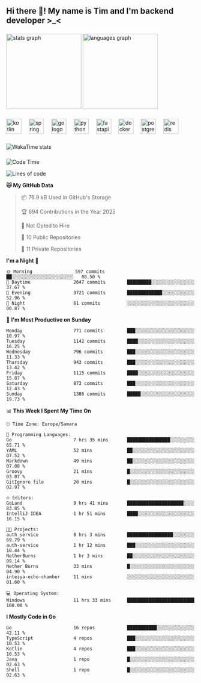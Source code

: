 <h2 align="left">Hi there 👋! My name is Tim and I'm backend developer >_<</h2>

###

<div align="left">
  <img src="https://github-readme-stats-qilm.vercel.app/api?username=intezya&hide_title=false&hide_rank=false&show_icons=true&include_all_commits=true&count_private=true&disable_animations=false&theme=omni&locale=en&hide_border=true&order=1&show=prs_merged&hide=issues" height="200" alt="stats graph"  />
  <img src="https://github-readme-stats-qilm.vercel.app/api/top-langs?username=intezya&locale=en&hide_title=false&layout=donut&langs_count=5&theme=omni&hide_border=true&order=2&exclude_repo=github-readme-stats&hide=mako" height="200" alt="languages graph"  />
</div>

###

<div align="left">
  <img src="https://img.shields.io/badge/Kotlin-7F52FF?logo=kotlin&logoColor=white&style=for-the-badge" height="40" alt="kotlin logo"  />
  <img width="12" />
  <img src="https://img.shields.io/badge/Spring-6DB33F?logo=spring&logoColor=black&style=for-the-badge" height="40" alt="spring logo"  />
  <img width="12" />
  <img src="https://img.shields.io/badge/Go-00ADD8?logo=go&logoColor=white&style=for-the-badge" height="40" alt="go logo"  />
  <img width="12" />
  <img src="https://img.shields.io/badge/Python-3776AB?logo=python&logoColor=white&style=for-the-badge" height="40" alt="python logo"  />
  <img width="12" />
  <img src="https://img.shields.io/badge/FastAPI-009688?logo=fastapi&logoColor=white&style=for-the-badge" height="40" alt="fastapi logo"  />
  <img width="12" />
  <img src="https://img.shields.io/badge/Docker-2496ED?logo=docker&logoColor=white&style=for-the-badge" height="40" alt="docker logo"  />
  <img width="12" />
  <img src="https://img.shields.io/badge/PostgreSQL-4169E1?logo=postgresql&logoColor=white&style=for-the-badge" height="40" alt="postgresql logo"  />
  <img width="12" />
  <img src="https://img.shields.io/badge/Redis-DC382D?logo=redis&logoColor=white&style=for-the-badge" height="40" alt="redis logo"  />
</div>

###

<picture>
	<source
		srcset="https://github-readme-stats-qilm.vercel.app/api/wakatime?username=intezya&theme=omni&layout=compact&hide_border=true"
		media="(prefers-color-scheme: dark)%2C (prefers-color-scheme: no-preference)"
	/>
	<img alt="WakaTime stats" src="https://github-readme-stats-qilm.vercel.app/api/wakatime?username=intezya&theme=omni&layout=compact&hide_border=true&"/>
</picture>

###

<!--START_SECTION:waka-->
![Code Time](http://img.shields.io/badge/Code%20Time-816%20hrs%2036%20mins-blue)

![Lines of code](https://img.shields.io/badge/From%20Hello%20World%20I%27ve%20Written-1.0%20million%20lines%20of%20code-blue)

**🐱 My GitHub Data** 

> 📦 76.9 kB Used in GitHub's Storage 
 > 
> 🏆 694 Contributions in the Year 2025
 > 
> 🚫 Not Opted to Hire
 > 
> 📜 10 Public Repositories 
 > 
> 🔑 11 Private Repositories 
 > 
**I'm a Night 🦉** 

```text
🌞 Morning                597 commits         ██░░░░░░░░░░░░░░░░░░░░░░░   08.50 % 
🌆 Daytime                2647 commits        █████████░░░░░░░░░░░░░░░░   37.67 % 
🌃 Evening                3721 commits        █████████████░░░░░░░░░░░░   52.96 % 
🌙 Night                  61 commits          ░░░░░░░░░░░░░░░░░░░░░░░░░   00.87 % 
```
📅 **I'm Most Productive on Sunday** 

```text
Monday                   771 commits         ███░░░░░░░░░░░░░░░░░░░░░░   10.97 % 
Tuesday                  1142 commits        ████░░░░░░░░░░░░░░░░░░░░░   16.25 % 
Wednesday                796 commits         ███░░░░░░░░░░░░░░░░░░░░░░   11.33 % 
Thursday                 943 commits         ███░░░░░░░░░░░░░░░░░░░░░░   13.42 % 
Friday                   1115 commits        ████░░░░░░░░░░░░░░░░░░░░░   15.87 % 
Saturday                 873 commits         ███░░░░░░░░░░░░░░░░░░░░░░   12.43 % 
Sunday                   1386 commits        █████░░░░░░░░░░░░░░░░░░░░   19.73 % 
```


📊 **This Week I Spent My Time On** 

```text
🕑︎ Time Zone: Europe/Samara

💬 Programming Languages: 
Go                       7 hrs 35 mins       ████████████████░░░░░░░░░   65.71 % 
YAML                     52 mins             ██░░░░░░░░░░░░░░░░░░░░░░░   07.52 % 
Markdown                 49 mins             ██░░░░░░░░░░░░░░░░░░░░░░░   07.08 % 
Groovy                   21 mins             █░░░░░░░░░░░░░░░░░░░░░░░░   03.07 % 
GitIgnore file           20 mins             █░░░░░░░░░░░░░░░░░░░░░░░░   02.97 % 

🔥 Editors: 
GoLand                   9 hrs 41 mins       █████████████████████░░░░   83.85 % 
IntelliJ IDEA            1 hr 51 mins        ████░░░░░░░░░░░░░░░░░░░░░   16.15 % 

🐱‍💻 Projects: 
auth_service             8 hrs 3 mins        █████████████████░░░░░░░░   69.79 % 
auth-service             1 hr 12 mins        ███░░░░░░░░░░░░░░░░░░░░░░   10.44 % 
NetherBurns              1 hr 3 mins         ██░░░░░░░░░░░░░░░░░░░░░░░   09.14 % 
Nether Burns             33 mins             █░░░░░░░░░░░░░░░░░░░░░░░░   04.90 % 
intezya-echo-chamber     11 mins             ░░░░░░░░░░░░░░░░░░░░░░░░░   01.60 % 

💻 Operating System: 
Windows                  11 hrs 33 mins      █████████████████████████   100.00 % 
```

**I Mostly Code in Go** 

```text
Go                       16 repos            ███████████░░░░░░░░░░░░░░   42.11 % 
TypeScript               4 repos             ███░░░░░░░░░░░░░░░░░░░░░░   10.53 % 
Kotlin                   4 repos             ███░░░░░░░░░░░░░░░░░░░░░░   10.53 % 
Java                     1 repo              █░░░░░░░░░░░░░░░░░░░░░░░░   02.63 % 
Shell                    1 repo              █░░░░░░░░░░░░░░░░░░░░░░░░   02.63 % 
```




<!--END_SECTION:waka-->
